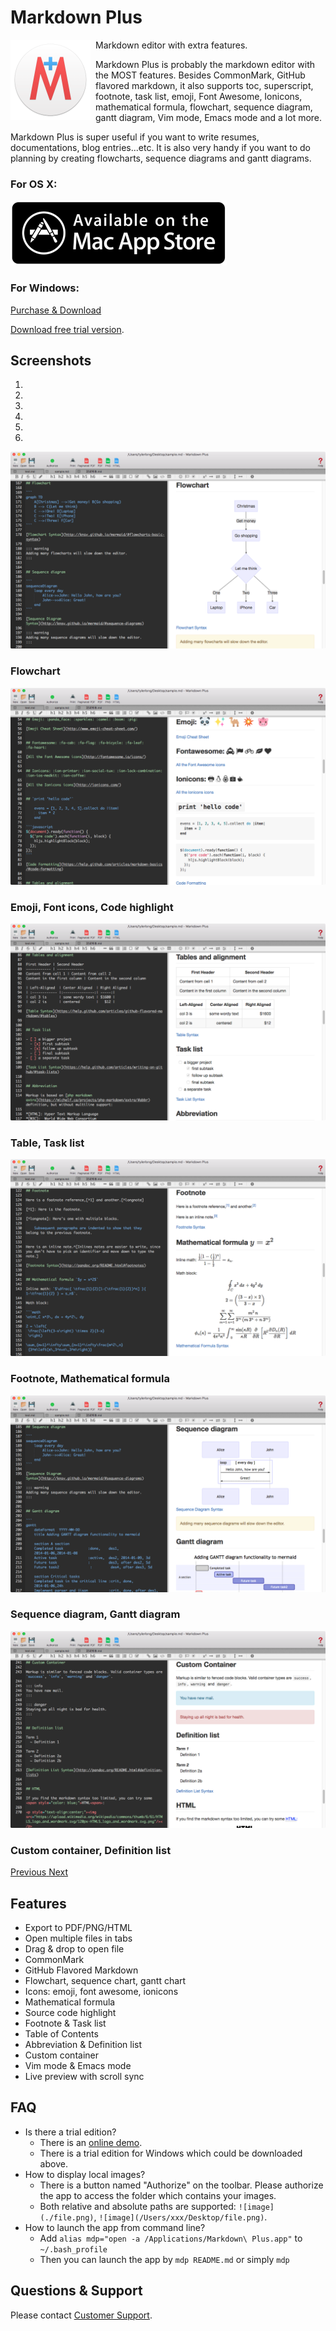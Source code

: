 # Markdown Plus

<img src="/img/mdp/icon.png" width="128" align="left" style="margin-right: 8px;"/>

Markdown editor with extra features.

Markdown Plus is probably the markdown editor with the MOST features.
Besides CommonMark, GitHub flavored markdown, it also supports toc, superscript,
footnote, task list, emoji, Font Awesome, Ionicons, mathematical formula,
flowchart, sequence diagram, gantt diagram, Vim mode, Emacs mode and a lot more.

Markdown Plus is super useful if you want to write resumes, documentations, blog entries...etc.
It is also very handy if you want to do planning by creating flowcharts, sequence diagrams and gantt diagrams.


### For OS X:

<a href="https://itunes.apple.com/us/app/markdown-plus/id972585766?ls=1&mt=12" target="_blank">
  <img src="/img/macappstore.png"/>
</a>

### For Windows:

<script src="https://gumroad.com/js/gumroad.js"></script>
<a class="gumroad-button" href="https://gum.co/mdp-win?wanted=true" target="_blank">Purchase & Download</a>

<a href="https://cdn.rawgit.com/tylingsoft/dist/master/mdp-1.9.4.exe" target="_blank">Download free trial version</a>.


## Screenshots

<div id="main-carousel" class="carousel slide" data-ride="carousel">
  <ol class="carousel-indicators">
    <li data-target="#main-carousel" data-slide-to="0" class="active"></li>
    <li data-target="#main-carousel" data-slide-to="1"></li>
    <li data-target="#main-carousel" data-slide-to="2"></li>
    <li data-target="#main-carousel" data-slide-to="3"></li>
    <li data-target="#main-carousel" data-slide-to="4"></li>
    <li data-target="#main-carousel" data-slide-to="5"></li>
  </ol>
  <div class="carousel-inner" role="listbox">
    <div class="item active">
      <img src="/img/mdp/0.png"/>
      <div class="carousel-caption">
        <h3>Flowchart</h3>
      </div>
    </div>
    <div class="item">
      <img src="/img/mdp/1.png"/>
      <div class="carousel-caption">
        <h3>Emoji, Font icons, Code highlight</h3>
      </div>
    </div>
    <div class="item">
      <img src="/img/mdp/2.png"/>
      <div class="carousel-caption">
        <h3>Table, Task list</h3>
      </div>
    </div>
    <div class="item">
      <img src="/img/mdp/3.png"/>
      <div class="carousel-caption">
        <h3>Footnote, Mathematical formula</h3>
      </div>
    </div>
    <div class="item">
      <img src="/img/mdp/4.png"/>
      <div class="carousel-caption">
        <h3>Sequence diagram, Gantt diagram</h3>
      </div>
    </div>
    <div class="item">
      <img src="/img/mdp/5.png"/>
      <div class="carousel-caption">
        <h3>Custom container, Definition list</h3>
      </div>
    </div>
  </div>
  <a class="left carousel-control" href="#main-carousel" role="button" data-slide="prev">
    <span class="glyphicon glyphicon-chevron-left"></span>
    <span class="sr-only">Previous</span>
  </a>
  <a class="right carousel-control" href="#main-carousel" role="button" data-slide="next">
    <span class="glyphicon glyphicon-chevron-right"></span>
    <span class="sr-only">Next</span>
  </a>
</div>


## Features

- Export to PDF/PNG/HTML
- Open multiple files in tabs
- Drag & drop to open file
- CommonMark
- GitHub Flavored Markdown
- Flowchart, sequence chart, gantt chart
- Icons: emoji, font awesome, ionicons
- Mathematical formula
- Source code highlight
- Footnote & Task list
- Table of Contents
- Abbreviation & Definition list
- Custom container
- Vim mode & Emacs mode
- Live preview with scroll sync


## FAQ

- Is there a trial edition?
    - There is an [online demo](http://mdp.tylingsoft.com/).
    - There is a trial edition for Windows which could be downloaded above.
- How to display local images?
    - There is a button named "Authorize" on the toolbar. Please authorize the app to access the folder which contains your images.
    - Both relative and absolute paths are supported: `![image](./file.png)`, `![image](/Users/xxx/Desktop/file.png)`.
- How to launch the app from command line?
    - Add `alias mdp="open -a /Applications/Markdown\ Plus.app"` to `~/.bash_profile`
    - Then you can launch the app by `mdp README.md` or simply `mdp`


## Questions & Support

Please contact [Customer Support](/contact/).
